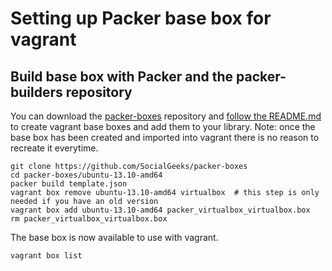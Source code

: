 # Setting up Packer base box for vagrant  

## Build base box with Packer and the packer-builders repository  

You can download the [packer-boxes](https://github.com/SocialGeeks/packer-boxes) repository and [follow the README.md](https://github.com/SocialGeeks/packer-boxes/blob/master/README.md) to create vagrant base boxes and add them to your library.  Note: once the base box has been created and imported into vagrant there is no reason to recreate it everytime.   

	git clone https://github.com/SocialGeeks/packer-boxes
	cd packer-boxes/ubuntu-13.10-amd64  
	packer build template.json  
	vagrant box remove ubuntu-13.10-amd64 virtualbox  # this step is only needed if you have an old version  
	vagrant box add ubuntu-13.10-amd64 packer_virtualbox_virtualbox.box  
	rm packer_virtualbox_virtualbox.box  

The base box is now available to use with vagrant.  

	vagrant box list  

